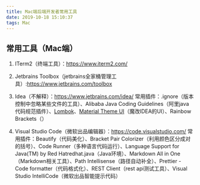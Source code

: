 ```yaml
---
title: Mac端后端开发者常用工具
date: 2019-10-18 15:10:37
tags: Mac
---
```


## 常用工具（Mac端）

1. ITerm2（终端工具）：https://www.iterm2.com/

2. Jetbrains Toolbox（jetbrains全家桶管理工具）:https://www.jetbrains.com/toolbox

3. Idea（不解释）：https://www.jetbrains.com/idea/
   常用插件：.ignore（版本控制中忽略某些文件的工具）、Alibaba Java Coding Guidelines（阿里java代码规范插件）、[Lombok](https://plugins.jetbrains.com/plugin/6317-lombok)、[Material Theme UI](https://plugins.jetbrains.com/plugin/8006-material-theme-ui)（魔改IDEA的UI）、Rainbow Brackets（）

4. Visual Studio Code（微软出品编辑器）：https://code.visualstudio.com/
   常用插件：Beautify（代码美化）、Bracket Pair Colorizer（利用颜色区分成对的括号）、Code Runner（多种语言代码运行）、Language Support for Java(TM) by Red Hatredhat.java（Java环境）、Markdown All in One（Markdown相关工具）、Path Intellisense（路径自动补全）、Prettier - Code formatter（代码格式化）、REST Client（rest api测试工具）、Visual Studio IntelliCode（微软出品智能提示代码）

   
